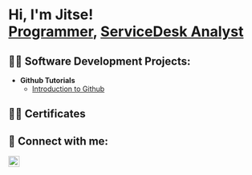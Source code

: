 <h1>Hi, I'm Jitse! <br/><a href="https://github.com/Jitse-dev">Programmer</a>, <a href="https://www.linkedin.com/in/jitse-sophie-147391204/">ServiceDesk Analyst</a></h1>

<h2>👨‍💻 Software Development Projects:</h2>

- <b>Github Tutorials</b>
  - [Introduction to Github](https://github.com/Jitse-dev/skills-introduction-to-github)

<h2> 👨‍💻 Certificates</h2>

<h2> 🤳 Connect with me:</h2>

[<img align="left" alt="JoshMadakor | LinkedIn" width="22px" src="https://cdn.jsdelivr.net/npm/simple-icons@v3/icons/linkedin.svg" />][linkedin]

[linkedin]: https://www.linkedin.com/in/jitse-sophie-147391204/

